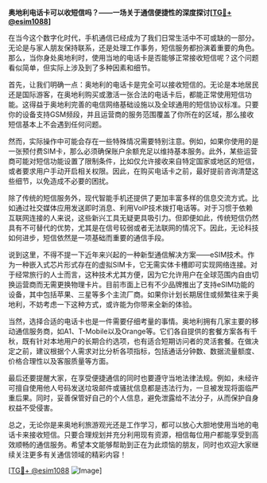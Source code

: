 **奥地利电话卡可以收短信吗？——一场关于通信便捷性的深度探讨[[TG💪+ @esim1088](https://t.me/s/esim1088)]**

在当今这个数字化时代，手机通信已经成为了我们日常生活中不可或缺的一部分。无论是与家人朋友保持联系，还是处理工作事务，短信服务都扮演着重要的角色。那么，当你身处奥地利时，使用当地的电话卡是否能够正常接收短信呢？这个问题看似简单，但实际上涉及到了多种因素和细节。

首先，让我们明确一点：奥地利的电话卡是完全可以接收短信的。无论是本地居民还是国际游客，在奥地利购买或激活一张合法的电话卡后，都能正常使用短信功能。这得益于奥地利完善的电信网络基础设施以及全球通用的短信协议标准。只要你的设备支持GSM频段，并且运营商的服务范围覆盖了你所在的区域，那么接收短信基本上不会遇到任何问题。

然而，实际操作中可能会存在一些特殊情况需要特别注意。例如，如果你使用的是一张预付费SIM卡，那么必须确保账户余额充足以维持基本服务。此外，某些运营商可能对短信功能设置了限制条件，比如仅允许接收来自特定国家或地区的短信，或者要求用户手动开启相关权限。因此，在购买电话卡之前，最好提前咨询清楚这些细节，以免造成不必要的困扰。

除了传统的短信服务外，现代智能手机还提供了更加丰富多样的信息交流方式。比如通过社交媒体应用发送即时消息、利用VoIP技术拨打电话等。对于习惯于依赖互联网连接的人来说，这些新兴工具无疑更具吸引力。但即便如此，传统短信仍然具有不可替代的优势，尤其是在信号较弱或者无法联网的情况下。因此，无论科技如何进步，短信依然是一项基础而重要的通信手段。

说到这里，不得不提一下近年来兴起的一种新型通信解决方案——eSIM技术。作为一种嵌入式芯片形式存在的虚拟SIM卡，它无需实体卡槽即可实现网络连接。对于经常旅行的人士而言，这种技术尤其方便，因为它允许用户在全球范围内自由切换运营商而无需更换物理卡片。目前市面上已有不少品牌推出了支持eSIM功能的设备，其中包括苹果、三星等多个主流厂商。如果你计划长期居住或频繁往来于奥地利，不妨考虑一下这种方式，或许能为你带来全新的体验。

当然，选择合适的电话卡也是一件需要仔细考量的事情。奥地利拥有几家主要的移动通信服务商，如A1、T-Mobile以及Orange等。它们各自提供的套餐方案各有千秋，既有针对本地用户的长期合约选项，也有适合短期访问者的灵活套餐。在做决定之前，建议根据个人需求对比分析各项指标，包括通话分钟数、数据流量额度、价格合理性以及客服质量等方面。

最后还要提醒大家，在享受便捷通信的同时也要遵守当地法律法规。例如，未经许可擅自使用他人号码发送垃圾邮件或骚扰信息都是违法行为，一旦被发现将面临严重后果。同时，妥善保管好自己的个人信息，避免泄露给不法分子，从而保护自身权益不受侵害。

总之，无论你是来奥地利旅游观光还是工作学习，都可以放心大胆地使用当地的电话卡来接收短信。只要合理规划并充分利用现有资源，相信每位用户都能享受到高效顺畅的通信服务。希望本文能够帮助到正在为此烦恼的朋友，同时也欢迎大家继续关注更多有关通信领域的精彩内容！

[[TG💪+ @esim1088](https://t.me/s/esim1088) ![Image](https://i.postimg.cc/4NQfJmqS/Snipaste-2025-05-13-00-14-12.png)]